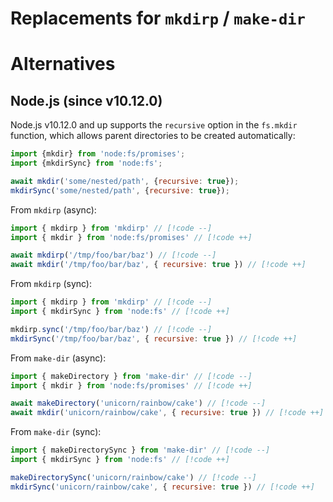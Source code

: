 # Replacements for `mkdirp` / `make-dir`

# Alternatives

## Node.js (since v10.12.0)

Node.js v10.12.0 and up supports the `recursive` option in the `fs.mkdir` function, which allows parent directories to be created automatically:

```js
import {mkdir} from 'node:fs/promises';
import {mkdirSync} from 'node:fs';

await mkdir('some/nested/path', {recursive: true});
mkdirSync('some/nested/path', {recursive: true});
```

From `mkdirp` (async):

```js
import { mkdirp } from 'mkdirp' // [!code --]
import { mkdir } from 'node:fs/promises' // [!code ++]

await mkdirp('/tmp/foo/bar/baz') // [!code --]
await mkdir('/tmp/foo/bar/baz', { recursive: true }) // [!code ++]
```

From `mkdirp` (sync):

```js
import { mkdirp } from 'mkdirp' // [!code --]
import { mkdirSync } from 'node:fs' // [!code ++]

mkdirp.sync('/tmp/foo/bar/baz') // [!code --]
mkdirSync('/tmp/foo/bar/baz', { recursive: true }) // [!code ++]
```

From `make-dir` (async):

```js
import { makeDirectory } from 'make-dir' // [!code --]
import { mkdir } from 'node:fs/promises' // [!code ++]

await makeDirectory('unicorn/rainbow/cake') // [!code --]
await mkdir('unicorn/rainbow/cake', { recursive: true }) // [!code ++]
```

From `make-dir` (sync):

```js
import { makeDirectorySync } from 'make-dir' // [!code --]
import { mkdirSync } from 'node:fs' // [!code ++]

makeDirectorySync('unicorn/rainbow/cake') // [!code --]
mkdirSync('unicorn/rainbow/cake', { recursive: true }) // [!code ++]
```